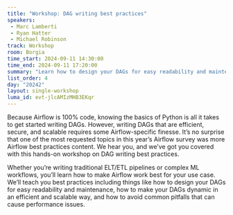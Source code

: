 ```yaml
---
title: "Workshop: DAG writing best practices"
speakers:
 - Marc Lamberti
 - Ryan Hatter
 - Michael Robinson
track: Workshop
room: Borgia
time_start: 2024-09-11 14:30:00
time_end: 2024-09-11 17:20:00
summary: "Learn how to design your DAGs for easy readability and maintenance, how to make your DAGs dynamic in an efficient and scalable way, and how to avoid common pitfalls that can cause performance issues."
list_order: 4
day: "20242"
layout: single-workshop
luma_id: evt-jlcAMIzMHB3EKqr
---
```


Because Airflow is 100% code, knowing the basics of Python is all it takes to get started writing DAGs. However, writing DAGs that are efficient, secure, and scalable requires some Airflow-specific finesse. It’s no surprise that one of the most requested topics in this year’s Airflow survey was more Airflow best practices content. We hear you, and we’ve got you covered with this hands-on workshop on DAG writing best practices.

Whether you’re writing traditional ELT/ETL pipelines or complex ML workflows, you’ll learn how to make Airflow work best for your use case. We’ll teach you best practices including things like how to design your DAGs for easy readability and maintenance, how to make your DAGs dynamic in an efficient and scalable way, and how to avoid common pitfalls that can cause performance issues.
